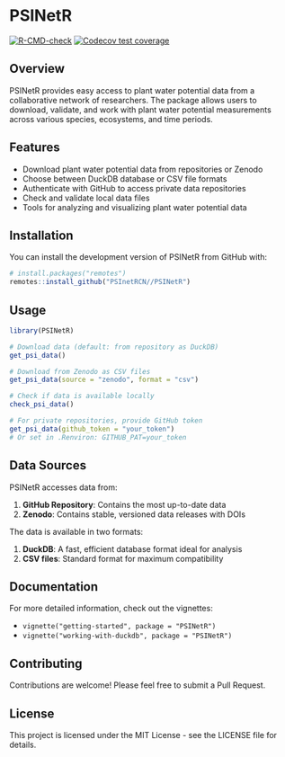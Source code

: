 # PSINetR

<!-- badges: start -->
[![R-CMD-check](https://github.com/PSInetRCN//PSINetR/actions/workflows/R-CMD-check.yaml/badge.svg)](https://github.com/PSInetRCN//PSINetR/actions/workflows/R-CMD-check.yaml)
[![Codecov test coverage](https://codecov.io/gh/PSInetRCN//PSINetR/branch/main/graph/badge.svg)](https://app.codecov.io/gh/PSInetRCN//PSINetR?branch=main)
<!-- badges: end -->

## Overview

PSINetR provides easy access to plant water potential data from a collaborative network of researchers. The package allows users to download, validate, and work with plant water potential measurements across various species, ecosystems, and time periods.

## Features

- Download plant water potential data from repositories or Zenodo
- Choose between DuckDB database or CSV file formats
- Authenticate with GitHub to access private data repositories
- Check and validate local data files
- Tools for analyzing and visualizing plant water potential data

## Installation

You can install the development version of PSINetR from GitHub with:

```r
# install.packages("remotes")
remotes::install_github("PSInetRCN//PSINetR")
```

## Usage

```r
library(PSINetR)

# Download data (default: from repository as DuckDB)
get_psi_data()

# Download from Zenodo as CSV files
get_psi_data(source = "zenodo", format = "csv")

# Check if data is available locally
check_psi_data()

# For private repositories, provide GitHub token
get_psi_data(github_token = "your_token")
# Or set in .Renviron: GITHUB_PAT=your_token
```

## Data Sources

PSINetR accesses data from:

1. **GitHub Repository**: Contains the most up-to-date data
2. **Zenodo**: Contains stable, versioned data releases with DOIs

The data is available in two formats:

1. **DuckDB**: A fast, efficient database format ideal for analysis
2. **CSV files**: Standard format for maximum compatibility

## Documentation

For more detailed information, check out the vignettes:

- `vignette("getting-started", package = "PSINetR")`
- `vignette("working-with-duckdb", package = "PSINetR")`

## Contributing

Contributions are welcome! Please feel free to submit a Pull Request.

## License

This project is licensed under the MIT License - see the LICENSE file for details.
